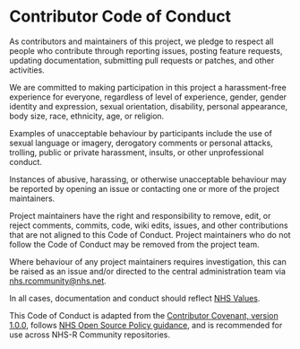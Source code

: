 # Contributor Code of Conduct

As contributors and maintainers of this project, we pledge to respect all people who contribute through reporting issues, posting feature requests, updating documentation, submitting pull requests or patches, and other activities.

We are committed to making participation in this project a harassment-free experience for everyone, regardless of level of experience, gender, gender identity and expression, sexual orientation, disability, personal appearance, body size, race, ethnicity, age, or religion.

Examples of unacceptable behaviour by participants include the use of sexual language or imagery, derogatory comments or personal attacks, trolling, public or private harassment, insults, or other unprofessional conduct.

Instances of abusive, harassing, or otherwise unacceptable behaviour may be reported by opening an issue or contacting one or more of the project maintainers.

Project maintainers have the right and responsibility to remove, edit, or reject comments, commits, code, wiki edits, issues, and other contributions that are not aligned to this Code of Conduct. Project maintainers who do not follow the Code of Conduct may be removed from the project team.

Where behaviour of any project maintainers requires investigation, this can be raised as an issue and/or directed to the central administration team via [nhs.rcommunity@nhs.net](mailto:nhs.rcommunity@nhs.net).

In all cases, documentation and conduct should reflect [NHS Values](https://www.hee.nhs.uk/about/our-values/nhs-constitutional-values-hub-0).

This Code of Conduct is adapted from the [Contributor Covenant, version 1.0.0](https://contributor-covenant.org/version/1/0/0/), follows [NHS Open Source Policy guidance](https://github.com/nhsx/open-source-policy/blob/main/open-source-policy.md#d-contribution-and-community-guidelines), and is recommended for use across NHS-R Community repositories.
